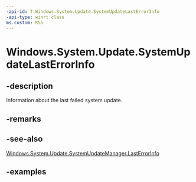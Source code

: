 ```yaml
---
-api-id: T:Windows.System.Update.SystemUpdateLastErrorInfo
-api-type: winrt class
ms.custom: RS5
---
```


<!-- Class syntax.
public class SystemUpdateLastErrorInfo 
-->

# Windows.System.Update.SystemUpdateLastErrorInfo

## -description
Information about the last failed system update.

## -remarks

## -see-also
[Windows.System.Update.SystemUpdateManager.LastErrorInfo](systemupdatemanager_lasterrorinfo)

## -examples

